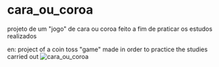 # cara_ou_coroa

projeto de um "jogo" de cara ou coroa feito a fim de praticar os estudos realizados

en: project of a coin toss "game" made in order to practice the studies carried out
![cara_ou_coroa](https://github.com/brunnonog/cara_coroa/assets/155471821/c0ca5a98-a396-4d89-a337-948772b81afa)
